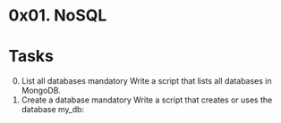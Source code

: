 # 0x01. NoSQL
# Tasks
0. List all databases
mandatory
Write a script that lists all databases in MongoDB.
1. Create a database
mandatory
Write a script that creates or uses the database my_db:
